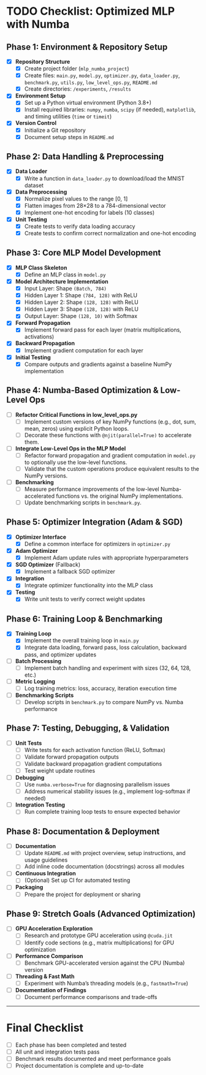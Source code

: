 # TODO Checklist: Optimized MLP with Numba

## Phase 1: Environment & Repository Setup
- [X] **Repository Structure**
  - [X] Create project folder (`mlp_numba_project`)
  - [X] Create files: `main.py`, `model.py`, `optimizer.py`, `data_loader.py`, `benchmark.py`, `utils.py`, `low_level_ops.py`, `README.md`
  - [X] Create directories: `/experiments`, `/results`
- [X] **Environment Setup**
  - [X] Set up a Python virtual environment (Python 3.8+)
  - [X] Install required libraries: `numpy`, `numba`, `scipy` (if needed), `matplotlib`, and timing utilities (`time` or `timeit`)
- [X] **Version Control**
  - [X] Initialize a Git repository
  - [X] Document setup steps in `README.md`

## Phase 2: Data Handling & Preprocessing
- [X] **Data Loader**
  - [X] Write a function in `data_loader.py` to download/load the MNIST dataset
- [X] **Data Preprocessing**
  - [X] Normalize pixel values to the range [0, 1]
  - [X] Flatten images from 28×28 to a 784-dimensional vector
  - [X] Implement one-hot encoding for labels (10 classes)
- [X] **Unit Testing**
  - [X] Create tests to verify data loading accuracy
  - [X] Create tests to confirm correct normalization and one-hot encoding

## Phase 3: Core MLP Model Development
- [X] **MLP Class Skeleton**
  - [X] Define an MLP class in `model.py`
- [X] **Model Architecture Implementation**
  - [X] Input Layer: Shape `(Batch, 784)`
  - [X] Hidden Layer 1: Shape `(784, 128)` with ReLU
  - [X] Hidden Layer 2: Shape `(128, 128)` with ReLU
  - [X] Hidden Layer 3: Shape `(128, 128)` with ReLU
  - [X] Output Layer: Shape `(128, 10)` with Softmax
- [X] **Forward Propagation**
  - [X] Implement forward pass for each layer (matrix multiplications, activations)
- [X] **Backward Propagation**
  - [X] Implement gradient computation for each layer
- [X] **Initial Testing**
  - [X] Compare outputs and gradients against a baseline NumPy implementation

## Phase 4: Numba-Based Optimization & Low-Level Ops
- [ ] **Refactor Critical Functions in low_level_ops.py**
  - [ ] Implement custom versions of key NumPy functions (e.g., dot, sum, mean, zeros) using explicit Python loops.
  - [ ] Decorate these functions with `@njit(parallel=True)` to accelerate them.
- [ ] **Integrate Low-Level Ops in the MLP Model**
  - [ ] Refactor forward propagation and gradient computation in `model.py` to optionally use the low-level functions.
  - [ ] Validate that the custom operations produce equivalent results to the NumPy versions.
- [ ] **Benchmarking**
  - [ ] Measure performance improvements of the low-level Numba-accelerated functions vs. the original NumPy implementations.
  - [ ] Update benchmarking scripts in `benchmark.py`.

## Phase 5: Optimizer Integration (Adam & SGD)
- [X] **Optimizer Interface**
  - [X] Define a common interface for optimizers in `optimizer.py`
- [X] **Adam Optimizer**
  - [X] Implement Adam update rules with appropriate hyperparameters
- [X] **SGD Optimizer** (Fallback)
  - [X] Implement a fallback SGD optimizer
- [X] **Integration**
  - [X] Integrate optimizer functionality into the MLP class
- [X] **Testing**
  - [X] Write unit tests to verify correct weight updates

## Phase 6: Training Loop & Benchmarking
- [X] **Training Loop**
  - [X] Implement the overall training loop in `main.py`
  - [X] Integrate data loading, forward pass, loss calculation, backward pass, and optimizer updates
- [ ] **Batch Processing**
  - [ ] Implement batch handling and experiment with sizes (32, 64, 128, etc.)
- [ ] **Metric Logging**
  - [ ] Log training metrics: loss, accuracy, iteration execution time
- [ ] **Benchmarking Scripts**
  - [ ] Develop scripts in `benchmark.py` to compare NumPy vs. Numba performance

## Phase 7: Testing, Debugging, & Validation
- [ ] **Unit Tests**
  - [ ] Write tests for each activation function (ReLU, Softmax)
  - [ ] Validate forward propagation outputs
  - [ ] Validate backward propagation gradient computations
  - [ ] Test weight update routines
- [ ] **Debugging**
  - [ ] Use `numba.verbose=True` for diagnosing parallelism issues
  - [ ] Address numerical stability issues (e.g., implement log-softmax if needed)
- [ ] **Integration Testing**
  - [ ] Run complete training loop tests to ensure expected behavior

## Phase 8: Documentation & Deployment
- [ ] **Documentation**
  - [ ] Update `README.md` with project overview, setup instructions, and usage guidelines
  - [ ] Add inline code documentation (docstrings) across all modules
- [ ] **Continuous Integration**
  - [ ] (Optional) Set up CI for automated testing
- [ ] **Packaging**
  - [ ] Prepare the project for deployment or sharing

## Phase 9: Stretch Goals (Advanced Optimization)
- [ ] **GPU Acceleration Exploration**
  - [ ] Research and prototype GPU acceleration using `@cuda.jit`
  - [ ] Identify code sections (e.g., matrix multiplications) for GPU optimization
- [ ] **Performance Comparison**
  - [ ] Benchmark GPU-accelerated version against the CPU (Numba) version
- [ ] **Threading & Fast Math**
  - [ ] Experiment with Numba’s threading models (e.g., `fastmath=True`)
- [ ] **Documentation of Findings**
  - [ ] Document performance comparisons and trade-offs

---

# Final Checklist
- [ ] Each phase has been completed and tested
- [ ] All unit and integration tests pass
- [ ] Benchmark results documented and meet performance goals
- [ ] Project documentation is complete and up-to-date
